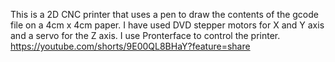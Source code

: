 This is a 2D CNC printer that uses a pen to draw the contents of the gcode file on a 4cm x 4cm paper.
I have used DVD stepper motors for X and Y axis and a servo for the Z axis.
I use Pronterface to control the printer.
https://youtube.com/shorts/9E00QL8BHaY?feature=share
